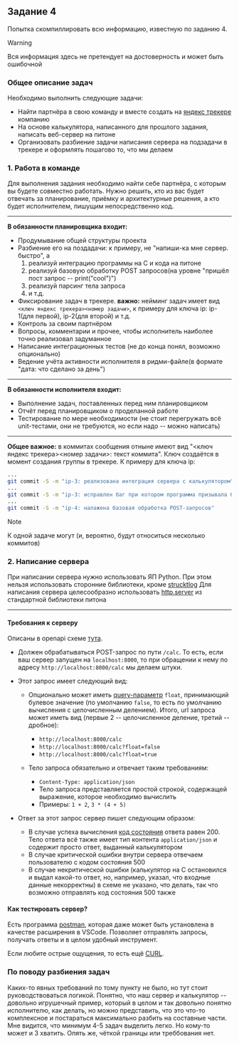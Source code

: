 ## Задание 4

Попытка скомпиллировать всю информацию, известную по заданию 4.
> [!WARNING]
> Вся информация здесь не претендует на достоверность и может быть
> ошибочной

### Общее описание задач

Необходимо выполнить следующие задачи:

- Найти партнёра в свою команду и вместе создать на [яндекс трекере](https://tracker.yandex.ru) компанию
- На основе калькулятора, написанного для прошлого задания, написать веб-сервер на питоне
- Организовать разбиение задачи написания сервера на подзадачи в трекере и оформлять пошагово то, что мы делаем


### 1. Работа в команде

Для выполнения задания необходимо найти себе партнёра, с которым вы будете совместно работать. Нужно решить, кто из вас будет отвечать за планирование, приёмку и архитектурные решения, а кто будет исполнителем, пишущим непосредственно код.

****
**В обязанности планировщика входит:**

- Продумывание общей структуры проекта
- Разбиение его на поздадачи: к примеру, не "напиши-ка мне сервер. быстро", а 
  1. реализуй интеграцию программы на C и кода на питоне 
  2. реализуй базовую обработку POST запросов(на уровне "пришёл пост запрос -- print("cool")") 
  3. реализуй парсинг тела запроса
  4. и т.д.
- Фиксирование задач в трекере. **важно:** нейминг задач имеет вид ```<ключ яндекс трекера><номер задачи>```, к примеру для ключа ip: ip-1(для первой), ip-2(для второй) и т.д.
- Контроль за своим партнёром
- Вопросы, комментарии и прочее, чтобы исполнитель наиболее точно реализовал задуманное
- Написание интеграционных тестов (не до конца понял, возможно опционально)
- Ведение учёта активности исполнителя в ридми-файле(в формате "дата: что сделано за день")
****
**В обязанности исполнителя входит:**

- Выполнение задач, поставленных перед ним планировщиком
- Отчёт перед планировщиком о проделанной работе
- Тестирование по мере необходимости (не стоит перегружать всё unit-тестами, они не требуются, но если надо -- можно написать)
****
**Общее важное:** в коммитах сообщения отныне имеют вид "<ключ яндекс трекера><номер задачи>: текст коммита". Ключ создаётся в момент создания группы в трекере. К примеру для ключа ip:
```bash
...
git commit -S -m "ip-3: реализована интеграция сервера с калькулятором"
...
git commit -S -m "ip-3: исправлен баг при котором программа призывала бесов"
...
git commit -S -m "ip-4: налажена базовая обработка POST-запросов"
```
> [!NOTE]
> К одной задаче могут (и, вероятно, будут относиться несколько коммитов)

### 2. Написание сервера

При написании сервера нужно использовать ЯП Python. При этом нельзя использовать сторонние библиотеки, кроме [strucktlog](https://www.structlog.org/en/stable/getting-started.html)
Для написания сервера целесообразно использовать [http.server](https://docs.python.org/3/library/http.server.html) из стандартной библиотеки питона
****
#### Требования к серверу
Описаны в openapi схеме [тута](./useful_crap/openapi3_1.yaml).

- Должен обрабатываться POST-запрос по пути ```/calc```. То есть, если ваш сервер запущен на ```localhost:8000```, то при обращении к нему по адресу ```http://localhost:8000/calc``` мы делаем штуки.
- Этот запрос имеет следующий вид:

  - Опционально может иметь [query-параметр](https://en.wikipedia.org/wiki/Query_string) ```float```, принимающий булевое значение (по умолчанию ```false```, то есть по умолчанию вычисления с целочисленным делением). Итого, url запроса может иметь вид (первые 2 -- целочисленное деление, третий -- дробное):

    - ```http://localhost:8000/calc```
    - ```http://localhost:8000/calc?float=false```
    - ```http://localhost:8000/calc?float=true```
  - Тело запроса обязательно и отвечает таким требованиям:

    - ```Content-Type: application/json```
    - Тело запроса представляется простой строкой, содержащей выражение, которое необходимо вычислить
    - Примеры: ```1 + 2```, ```3 * (4 + 5)```

- Ответ за этот запрос сервер пишет следующим образом:

  - В случае успеха вычисления [код состояния](https://ru.wikipedia.org/wiki/%D0%A1%D0%BF%D0%B8%D1%81%D0%BE%D0%BA_%D0%BA%D0%BE%D0%B4%D0%BE%D0%B2_%D1%81%D0%BE%D1%81%D1%82%D0%BE%D1%8F%D0%BD%D0%B8%D1%8F_HTTP) ответа равен 200. Тело ответа всё также имеет тип контента ```application/json``` и содержит просто ответ, выданный калькулятором
  - В случае критической ошибки внутри сервера отвечаем пользователю с кодом состояния 500
  - В случае некритической ошибки (калькулятор на С остановился и выдал какой-то ответ, но, например, указал, что входные данные некорректны) в схеме не указано, что делать, так что возможно отправлять код состояния 500 также

#### Как тестировать сервер?

Есть программа [postman](https://www.postman.com/), которая даже может быть установлена в качестве расширения в VSCode. Позволяет отправлять запросы, получать ответы и в целом удобный инструмент.

Если любите острые ощущения, то есть ещё [CURL](https://devqa.io/curl-sending-api-requests/).

### По поводу разбиения задач

Каких-то явных требований по тому пункту не было, но тут стоит руководствоваться логикой. Понятно, что наш сервер и калькулятор -- довольно игрушечный пример, который в целом и так довольно понятно исполнителю, как делать, но можно представить, что это что-то комплексное и постараться максимально разбить на составные части. Мне видится, что минимум 4-5 задач выделить легко. Но кому-то может и 3 хватить. Опять же, чёткой границы или треббования нет.
